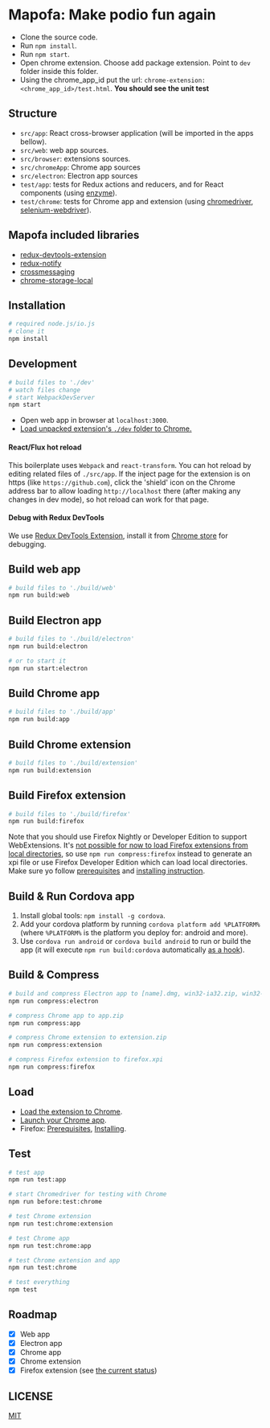 # Mapofa: Make podio fun again

* Clone the source code.
* Run `npm install`.
* Run `npm start`.
* Open chrome extension. Choose add package extension. Point to `dev` folder
inside this folder.
* Using the chrome_app_id put the url: `chrome-extension:<chrome_app_id>/test.html`. **You should see the unit test**


## Structure

- `src/app`: React cross-browser application (will be imported in the apps bellow).
- `src/web`: web app sources.
- `src/browser`: extensions sources.
- `src/chromeApp`: Chrome app sources
- `src/electron`: Electron app sources
- `test/app`: tests for Redux actions and reducers, and for React components (using [enzyme](http://airbnb.io/enzyme/)).
- `test/chrome`: tests for Chrome app and extension (using [chromedriver](https://www.npmjs.com/package/chromedriver), [selenium-webdriver](https://www.npmjs.com/package/selenium-webdriver)).

## Mapofa included libraries
 - [redux-devtools-extension](https://github.com/zalmoxisus/redux-devtools-extension)
 - [redux-notify](https://github.com/zalmoxisus/redux-notify)
 - [crossmessaging](https://github.com/zalmoxisus/crossmessaging)
 - [chrome-storage-local](https://github.com/zalmoxisus/chrome-storage-local)

## Installation

```bash
# required node.js/io.js
# clone it
npm install
```

## Development

```bash
# build files to './dev'
# watch files change
# start WebpackDevServer
npm start
```

- Open web app in browser at `localhost:3000`.
- [Load unpacked extension's `./dev` folder to Chrome.](https://developer.chrome.com/extensions/getstarted#unpacked)

#### React/Flux hot reload

This boilerplate uses `Webpack` and `react-transform`. You can hot reload by editing related files of `./src/app`. If the inject page for the extension is on https (like `https://github.com`), click the 'shield' icon on the Chrome address bar to allow loading `http://localhost` there (after making any changes in dev mode), so hot reload can work for that page.

#### Debug with Redux DevTools

We use [Redux DevTools Extension](https://github.com/zalmoxisus/redux-devtools-extension), install it from [Chrome store](https://chrome.google.com/webstore/detail/redux-devtools/lmhkpmbekcpmknklioeibfkpmmfibljd) for debugging.

## Build web app

```bash
# build files to './build/web'
npm run build:web
```

## Build Electron app

```bash
# build files to './build/electron'
npm run build:electron

# or to start it
npm run start:electron
```

## Build Chrome app

```bash
# build files to './build/app'
npm run build:app
```

## Build Chrome extension

```bash
# build files to './build/extension'
npm run build:extension
```

## Build Firefox extension

```bash
# build files to './build/firefox'
npm run build:firefox
````
Note that you should use Firefox Nightly or Developer Edition to support WebExtensions. It's [not possible for now to load Firefox extensions from local directories](https://bugzilla.mozilla.org/show_bug.cgi?id=1185460), so use `npm run compress:firefox` instead to generate an xpi file or use Firefox Developer Edition which can load local directories. Make sure yo follow [prerequisites](https://developer.mozilla.org/en-US/Add-ons/WebExtensions/Prerequisites) and [installing instruction](https://developer.mozilla.org/en-US/Add-ons/WebExtensions/Packaging_and_installation#Installing_Your_Extension).


## Build & Run Cordova app

1. Install global tools: `npm install -g cordova`.
2. Add your cordova platform by running `cordova platform add %PLATFORM%` (where `%PLATFORM%` is the platform you deploy for: android and more).
3. Use `cordova run android` or `cordova build android` to run or build the app (it will execute `npm run build:cordova` automatically [as a hook](https://github.com/zalmoxisus/crossbuilder/blob/master/hooks/build.sh)).

## Build & Compress

```bash
# build and compress Electron app to [name].dmg, win32-ia32.zip, win32-x64.zip, linux-ia32.zip, linux-x64.zip
npm run compress:electron

# compress Chrome app to app.zip
npm run compress:app

# compress Chrome extension to extension.zip
npm run compress:extension

# compress Firefox extension to firefox.xpi
npm run compress:firefox
```

## Load

- [Load the extension to Chrome](https://developer.chrome.com/extensions/getstarted#unpacked).
- [Launch your Chrome app](https://developer.chrome.com/apps/first_app#five).
- Firefox: [Prerequisites](https://developer.mozilla.org/en-US/Add-ons/WebExtensions/Prerequisites), [Installing](https://developer.mozilla.org/en-US/Add-ons/WebExtensions/Packaging_and_installation#Installing_Your_Extension).

## Test

```bash
# test app
npm run test:app

# start Chromedriver for testing with Chrome
npm run before:test:chrome

# test Chrome extension
npm run test:chrome:extension

# test Chrome app
npm run test:chrome:app

# test Chrome extension and app
npm run test:chrome

# test everything
npm test
```

## Roadmap

- [x] Web app
- [x] Electron app
- [x] Chrome app
- [x] Chrome extension
- [x] Firefox extension (see [the current status](https://github.com/zalmoxisus/crossbuilder/issues/12))

## LICENSE

[MIT](LICENSE)
